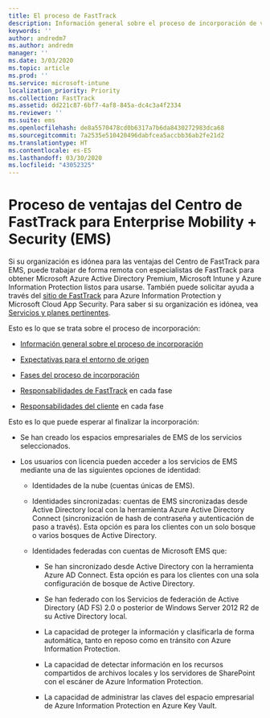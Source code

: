 ```yaml
---
title: El proceso de FastTrack
description: Información general sobre el proceso de incorporación de ventajas del Centro de FastTrack
keywords: ''
author: andredm7
ms.author: andredm
manager: ''
ms.date: 3/03/2020
ms.topic: article
ms.prod: ''
ms.service: microsoft-intune
localization_priority: Priority
ms.collection: FastTrack
ms.assetid: dd221c87-6bf7-4af8-845a-dc4c3a4f2334
ms.reviewer: ''
ms.suite: ems
ms.openlocfilehash: de8a5570478cd0b6317a7b6da8430272983dca68
ms.sourcegitcommit: 7a2535e510420496dabfcea5accbb36ab2fe21d2
ms.translationtype: HT
ms.contentlocale: es-ES
ms.lasthandoff: 03/30/2020
ms.locfileid: "43052325"
---
```

# <a name="fasttrack-center-benefit-process-for-enterprise-mobility--security-ems"></a>Proceso de ventajas del Centro de FastTrack para Enterprise Mobility + Security (EMS)
Si su organización es idónea para las ventajas del Centro de FastTrack para EMS, puede trabajar de forma remota con especialistas de FastTrack para obtener Microsoft Azure Active Directory Premium, Microsoft Intune y Azure Information Protection listos para usarse. También puede solicitar ayuda a través del [sitio de FastTrack](https://www.microsoft.com/fasttrack/microsoft-365/ems) para Azure Information Protection y Microsoft Cloud App Security. Para saber si su organización es idónea, vea [Servicios y planes pertinentes](M365-eligible-services-and-plans.md).


Esto es lo que se trata sobre el proceso de incorporación:

-   [Información general sobre el proceso de incorporación](EMS-fasttrack-benefit-overview.md)

-   [Expectativas para el entorno de origen](EMS-source-environment-expectations.md)

-   [Fases del proceso de incorporación](EMS-onboarding-phases.md)

-   [Responsabilidades de FastTrack](EMS-fasttrack-responsibilities.md) en cada fase

-   [Responsabilidades del cliente](EMS-your-responsibilities.md) en cada fase

Esto es lo que puede esperar al finalizar la incorporación:

-   Se han creado los espacios empresariales de EMS de los servicios seleccionados.

-   Los usuarios con licencia pueden acceder a los servicios de EMS mediante una de las siguientes opciones de identidad:

    -   Identidades de la nube (cuentas únicas de EMS).

    -   Identidades sincronizadas: cuentas de EMS sincronizadas desde Active Directory local con la herramienta Azure Active Directory Connect (sincronización de hash de contraseña y autenticación de paso a través). Esta opción es para los clientes con un solo bosque o varios bosques de Active Directory.

    -   Identidades federadas con cuentas de Microsoft EMS que:

        -   Se han sincronizado desde Active Directory con la herramienta Azure AD Connect. Esta opción es para los clientes con una sola configuración de bosque de Active Directory.

        -   Se han federado con los Servicios de federación de Active Directory (AD FS) 2.0 o posterior de Windows Server 2012 R2 de su Active Directory local.

        -   La capacidad de proteger la información y clasificarla de forma automática, tanto en reposo como en tránsito con Azure Information Protection. 

        -   La capacidad de detectar información en los recursos compartidos de archivos locales y los servidores de SharePoint con el escáner de Azure Information Protection. 

        -   La capacidad de administrar las claves del espacio empresarial de Azure Information Protection en Azure Key Vault. 

